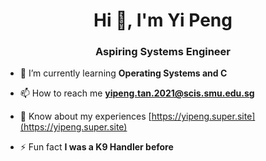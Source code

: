 <h1 align="center">Hi 👋, I'm Yi Peng</h1>
<h3 align="center">Aspiring Systems Engineer</h3>

- 🌱 I’m currently learning **Operating Systems and C**

- 📫 How to reach me **yipeng.tan.2021@scis.smu.edu.sg**

- 📄 Know about my experiences [https://yipeng.super.site](https://yipeng.super.site)

- ⚡ Fun fact **I was a K9 Handler before**

